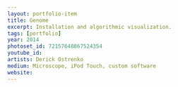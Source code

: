 ```yaml
---
layout: portfolio-item
title: Genome
excerpt: Installation and algorithmic visualization.
tags: [portfolio]
year: 2014
photoset_id: 72157648867524354
youtube_id:
artists: Derick Ostrenko
medium: Microscope, iPod Touch, custom software
website:
---
```

